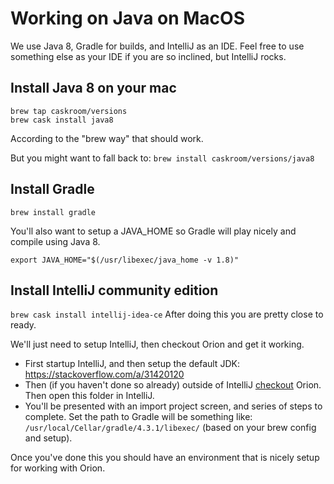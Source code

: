 
# Working on Java on MacOS

We use Java 8, Gradle for builds, and IntelliJ as an IDE. Feel free to use something else as your IDE if you are so 
inclined, but IntelliJ rocks.

## Install Java 8 on your mac

```
brew tap caskroom/versions
brew cask install java8
```

According to the "brew way" that should work.

But you might want to fall back to:
`
brew install caskroom/versions/java8
`

## Install Gradle

`
brew install gradle
`

You'll also want to setup a JAVA_HOME so Gradle will play nicely and compile using Java 8.
```
export JAVA_HOME="$(/usr/libexec/java_home -v 1.8)"
```

## Install IntelliJ community edition

`
brew cask install intellij-idea-ce
`
After doing this you are pretty close to ready.

We'll just need to setup IntelliJ, then checkout Orion and get it working. 

* First startup IntelliJ, and then setup the default JDK:
https://stackoverflow.com/a/31420120
* Then (if you haven't done so already) outside of IntelliJ [checkout](building.md) Orion.  Then open this folder in 
IntelliJ.
* You'll be presented with an import project screen, and series of steps to complete.  Set the 
path to Gradle will be something like: `/usr/local/Cellar/gradle/4.3.1/libexec/`
(based on your brew config and setup).


Once you've done this you should have an environment that is nicely setup for working with Orion.
